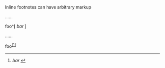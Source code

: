 Inline footnotes can have arbitrary markup

......

foo^[ *bar* ]

......

<p data-sourcepos="1:1-1:13">foo<sup class="footnote-ref"><a href="#fn1" id="fnref1">[1]</a></sup></p>
<hr class="footnotes-sep">
<section class="footnotes">
<ol class="footnotes-list">
<li id="fn1" class="footnote-item">
<p> <em data-sourcepos="1:7-1:11">bar</em>  <a href="#fnref1" class="footnote-backref">↩︎</a></p>
</li>
</ol>
</section>

